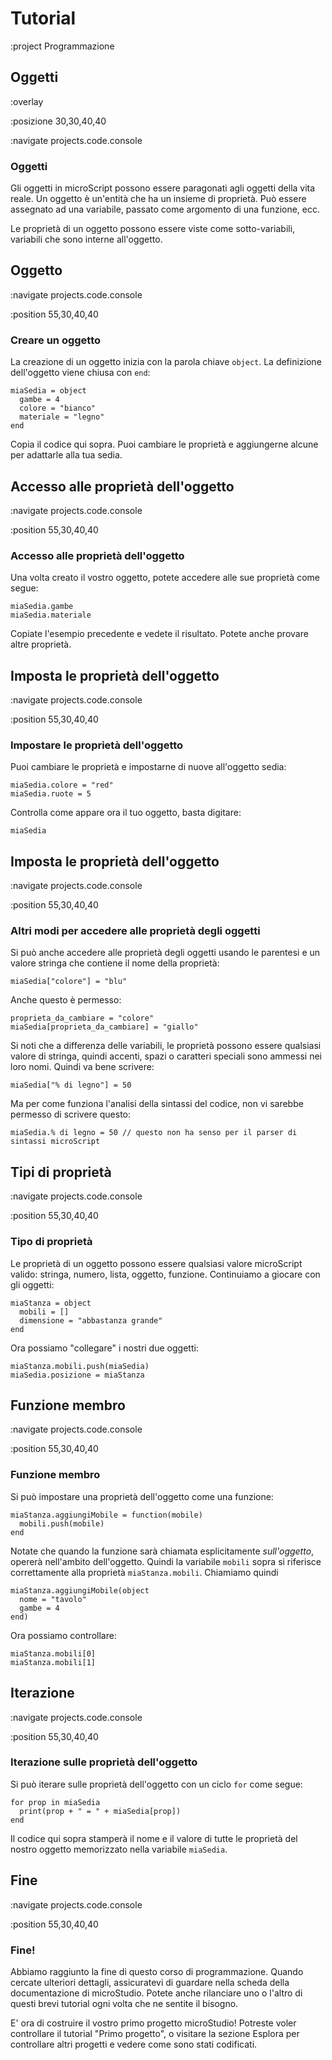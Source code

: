 # Tutorial

:project Programmazione

## Oggetti

:overlay

:posizione 30,30,40,40

:navigate projects.code.console

### Oggetti

Gli oggetti in microScript possono essere paragonati agli oggetti della vita reale. Un oggetto è
un'entità che ha un insieme di proprietà. Può essere assegnato ad una variabile, passato
come argomento di una funzione, ecc.

Le proprietà di un oggetto possono essere viste come sotto-variabili, variabili che sono interne
all'oggetto.

## Oggetto

:navigate projects.code.console

:position 55,30,40,40

### Creare un oggetto

La creazione di un oggetto inizia con la parola chiave ```object```. La definizione dell'oggetto
viene chiusa con ```end```:

```
miaSedia = object
  gambe = 4
  colore = "bianco"
  materiale = "legno"
end
```

Copia il codice qui sopra. Puoi cambiare le proprietà e aggiungerne alcune per adattarle alla tua sedia.

## Accesso alle proprietà dell'oggetto

:navigate projects.code.console

:position 55,30,40,40

### Accesso alle proprietà dell'oggetto

Una volta creato il vostro oggetto, potete accedere alle sue proprietà come segue:

```
miaSedia.gambe
miaSedia.materiale
```

Copiate l'esempio precedente e vedete il risultato. Potete anche provare altre
proprietà.

## Imposta le proprietà dell'oggetto

:navigate projects.code.console

:position 55,30,40,40

### Impostare le proprietà dell'oggetto

Puoi cambiare le proprietà e impostarne di nuove all'oggetto sedia:

```
miaSedia.colore = "red"
miaSedia.ruote = 5
```

Controlla come appare ora il tuo oggetto, basta digitare:

```
miaSedia
```

## Imposta le proprietà dell'oggetto

:navigate projects.code.console

:position 55,30,40,40

### Altri modi per accedere alle proprietà degli oggetti

Si può anche accedere alle proprietà degli oggetti usando le parentesi e un valore stringa che contiene
il nome della proprietà:

```
miaSedia["colore"] = "blu"
```

Anche questo è permesso:

```
proprieta_da_cambiare = "colore"
miaSedia[proprieta_da_cambiare] = "giallo"
```

Si noti che a differenza delle variabili, le proprietà possono essere qualsiasi valore di stringa, quindi accenti, spazi o
caratteri speciali sono ammessi nei loro nomi. Quindi va bene scrivere:

```
miaSedia["% di legno"] = 50
```

Ma per come funziona l'analisi della sintassi del codice, non vi sarebbe permesso di scrivere questo:

```
miaSedia.% di legno = 50 // questo non ha senso per il parser di sintassi microScript
```

## Tipi di proprietà

:navigate projects.code.console

:position 55,30,40,40

### Tipo di proprietà

Le proprietà di un oggetto possono essere qualsiasi valore microScript valido: stringa, numero, lista, oggetto, funzione.
Continuiamo a giocare con gli oggetti:

```
miaStanza = object
  mobili = []
  dimensione = "abbastanza grande"
end
```

Ora possiamo "collegare" i nostri due oggetti:

```
miaStanza.mobili.push(miaSedia)
miaSedia.posizione = miaStanza
```

## Funzione membro

:navigate projects.code.console

:position 55,30,40,40

### Funzione membro

Si può impostare una proprietà dell'oggetto come una funzione:

```
miaStanza.aggiungiMobile = function(mobile)
  mobili.push(mobile)
end
```

Notate che quando la funzione sarà chiamata esplicitamente *sull'oggetto*, opererà
nell'ambito dell'oggetto. Quindi la variabile ```mobili``` sopra si riferisce correttamente alla proprietà
```miaStanza.mobili```. Chiamiamo quindi

```
miaStanza.aggiungiMobile(object
  nome = "tavolo"
  gambe = 4
end)
```

Ora possiamo controllare:

```
miaStanza.mobili[0]
miaStanza.mobili[1]
```


## Iterazione

:navigate projects.code.console

:position 55,30,40,40

### Iterazione sulle proprietà dell'oggetto

Si può iterare sulle proprietà dell'oggetto con un ciclo ```for``` come segue:

```
for prop in miaSedia
  print(prop + " = " + miaSedia[prop])
end
```

Il codice qui sopra stamperà il nome e il valore di tutte le proprietà del nostro
oggetto memorizzato nella variabile ```miaSedia```.

## Fine

:navigate projects.code.console

:position 55,30,40,40

### Fine!

Abbiamo raggiunto la fine di questo corso di programmazione. Quando cercate ulteriori dettagli,
assicuratevi di guardare nella scheda della documentazione di microStudio. Potete anche rilanciare
uno o l'altro di questi brevi tutorial ogni volta che ne sentite il bisogno.

E' ora di costruire il vostro primo progetto microStudio! Potreste voler controllare il tutorial
"Primo progetto", o visitare la sezione Esplora per controllare altri progetti e vedere come
sono stati codificati.

